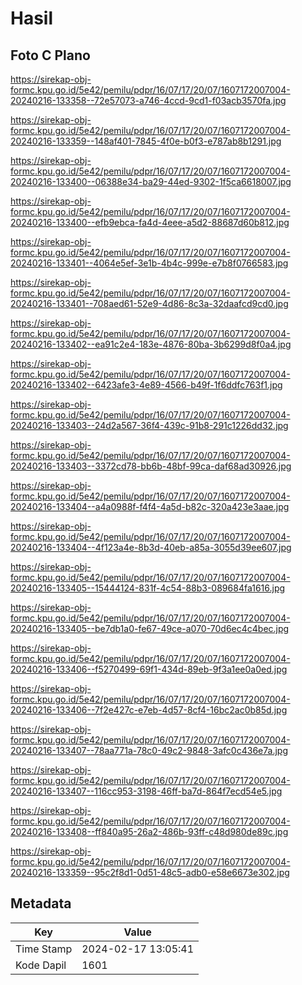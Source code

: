 # Hasil

## Foto C Plano

https://sirekap-obj-formc.kpu.go.id/5e42/pemilu/pdpr/16/07/17/20/07/1607172007004-20240216-133358--72e57073-a746-4ccd-9cd1-f03acb3570fa.jpg

https://sirekap-obj-formc.kpu.go.id/5e42/pemilu/pdpr/16/07/17/20/07/1607172007004-20240216-133359--148af401-7845-4f0e-b0f3-e787ab8b1291.jpg

https://sirekap-obj-formc.kpu.go.id/5e42/pemilu/pdpr/16/07/17/20/07/1607172007004-20240216-133400--06388e34-ba29-44ed-9302-1f5ca6618007.jpg

https://sirekap-obj-formc.kpu.go.id/5e42/pemilu/pdpr/16/07/17/20/07/1607172007004-20240216-133400--efb9ebca-fa4d-4eee-a5d2-88687d60b812.jpg

https://sirekap-obj-formc.kpu.go.id/5e42/pemilu/pdpr/16/07/17/20/07/1607172007004-20240216-133401--4064e5ef-3e1b-4b4c-999e-e7b8f0766583.jpg

https://sirekap-obj-formc.kpu.go.id/5e42/pemilu/pdpr/16/07/17/20/07/1607172007004-20240216-133401--708aed61-52e9-4d86-8c3a-32daafcd9cd0.jpg

https://sirekap-obj-formc.kpu.go.id/5e42/pemilu/pdpr/16/07/17/20/07/1607172007004-20240216-133402--ea91c2e4-183e-4876-80ba-3b6299d8f0a4.jpg

https://sirekap-obj-formc.kpu.go.id/5e42/pemilu/pdpr/16/07/17/20/07/1607172007004-20240216-133402--6423afe3-4e89-4566-b49f-1f6ddfc763f1.jpg

https://sirekap-obj-formc.kpu.go.id/5e42/pemilu/pdpr/16/07/17/20/07/1607172007004-20240216-133403--24d2a567-36f4-439c-91b8-291c1226dd32.jpg

https://sirekap-obj-formc.kpu.go.id/5e42/pemilu/pdpr/16/07/17/20/07/1607172007004-20240216-133403--3372cd78-bb6b-48bf-99ca-daf68ad30926.jpg

https://sirekap-obj-formc.kpu.go.id/5e42/pemilu/pdpr/16/07/17/20/07/1607172007004-20240216-133404--a4a0988f-f4f4-4a5d-b82c-320a423e3aae.jpg

https://sirekap-obj-formc.kpu.go.id/5e42/pemilu/pdpr/16/07/17/20/07/1607172007004-20240216-133404--4f123a4e-8b3d-40eb-a85a-3055d39ee607.jpg

https://sirekap-obj-formc.kpu.go.id/5e42/pemilu/pdpr/16/07/17/20/07/1607172007004-20240216-133405--15444124-831f-4c54-88b3-089684fa1616.jpg

https://sirekap-obj-formc.kpu.go.id/5e42/pemilu/pdpr/16/07/17/20/07/1607172007004-20240216-133405--be7db1a0-fe67-49ce-a070-70d6ec4c4bec.jpg

https://sirekap-obj-formc.kpu.go.id/5e42/pemilu/pdpr/16/07/17/20/07/1607172007004-20240216-133406--f5270499-69f1-434d-89eb-9f3a1ee0a0ed.jpg

https://sirekap-obj-formc.kpu.go.id/5e42/pemilu/pdpr/16/07/17/20/07/1607172007004-20240216-133406--7f2e427c-e7eb-4d57-8cf4-16bc2ac0b85d.jpg

https://sirekap-obj-formc.kpu.go.id/5e42/pemilu/pdpr/16/07/17/20/07/1607172007004-20240216-133407--78aa771a-78c0-49c2-9848-3afc0c436e7a.jpg

https://sirekap-obj-formc.kpu.go.id/5e42/pemilu/pdpr/16/07/17/20/07/1607172007004-20240216-133407--116cc953-3198-46ff-ba7d-864f7ecd54e5.jpg

https://sirekap-obj-formc.kpu.go.id/5e42/pemilu/pdpr/16/07/17/20/07/1607172007004-20240216-133408--ff840a95-26a2-486b-93ff-c48d980de89c.jpg

https://sirekap-obj-formc.kpu.go.id/5e42/pemilu/pdpr/16/07/17/20/07/1607172007004-20240216-133359--95c2f8d1-0d51-48c5-adb0-e58e6673e302.jpg


## Metadata

| Key        | Value               |
| ---------- | ------------------- |
| Time Stamp | 2024-02-17 13:05:41 |
| Kode Dapil | 1601                |



